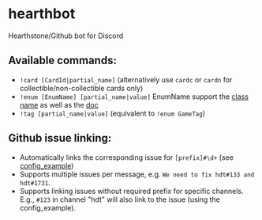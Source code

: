 # hearthbot
Hearthstone/Github bot for Discord


## Available commands:
- `!card [CardId|partial_name]` (alternatively use `cardc` or `cardn` for collectible/non-collectible cards only)
- `!enum [EnumName] [partial_name|value]` EnumName support the [class name](https://github.com/HearthSim/python-hearthstone/blob/master/hearthstone/enums.py#L599) as well as the [doc](https://github.com/HearthSim/python-hearthstone/blob/master/hearthstone/enums.py#L600)
- `!tag [partial_name|value]` (equivalent to `!enum GameTag`)

## Github issue linking:
- Automatically links the corresponding issue for `[prefix]#\d+` (see [config_example](https://github.com/azeier/hearthbot/blob/master/config_example.json))  
- Supports multiple issues per message, e.g. `We need to fix hdt#133 and hdt#1731`.
- Supports linking issues without required prefix for specific channels. E.g., `#123` in channel "hdt" will also link to the issue (using the config_example).
